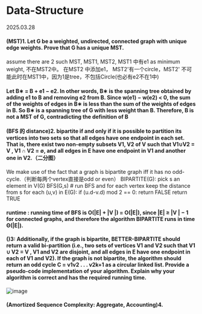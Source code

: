 # Data-Structure
2025.03.28
#### (MST)1. Let G be a weighted, undirected, connected graph with unique edge weights. Prove that G has a unique MST.
assume there are 2 such MST, MST1, MST2, MST1 中有e1 as minimum weight, 不在MST2中。 在MST2 中添加e1， MST2'有一个circle，MST2' 不可能此时在MST1中，因为1是tree，不包括Circle(也必有e2不在1中)
#### Let B∗ = B + e1 − e2. In other words, B∗ is the spanning tree obtained by adding e1 to B and removing e2 from B. Since w(e1) − w(e2) < 0, the sum of the weights of edges in B∗ is less than the sum of the weights of edges in B. So B∗ is a spanning tree of G with less weight than B. Therefore, B is not a MST of G, contradicting the definition of B
#### (BFS 的 distance)2. bipartite if and only if it is possible to partition its vertices into two sets so that all edges have one endpoint in each set. That is, there exist two non-empty subsets V1, V2 of V such that V1∪V2 = V , V1 ∩ V2 = ∅, and all edges in E have one endpoint in V1 and another one in V2.（二分图）
We make use of the fact that a graph is bipartite graph iff it has no odd-cycle.（判断每两个vertex直接是odd or even）
BIPARTITE(G):
    pick s an element in V(G)
    BFS(G,s) # run BFS and for each vertex keep the distance from s
    for each (u,v) in E(G):
      if (u.d-v.d) mod 2 == 0:
        return FALSE
    return TRUE
#### runtime : running time of BFS is O(|E| + |V |) = O(|E|), since |E| ≥ |V | − 1 for connected graphs, and therefore the algorithm BIPARTITE runs in time Θ(|E|).

#### ()3: Additionally, if the graph is bipartite, BETTER-BIPARTITE should return a valid bi-partition (i.e., two sets of vertices V1 and V2 such that V1 ∪ V2 = V , V1 and V2 are disjoint, and all edges in E have one endpoint in each of V1 and V2). If the graph is not bipartite, the algorithm should return an odd cycle C = v1v2 . . . v2k+1 as a circular linked list. Provide a pseudo-code implementation of your algorithm. Explain why your algorithm is correct and has the required running time.
![image](https://github.com/user-attachments/assets/090405dd-d44f-404a-9ac3-8ab64b6a97b9)

#### (Amortized Sequence Complexity: Aggregate, Accounting)4.
